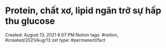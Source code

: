 # Protein, chất xơ, lipid ngăn trở sự hấp thu glucose

Created: August 13, 2021 6:07 PM
Notion tags: #notion, #created/2021/Aug/13
zet type: #permanent/fact